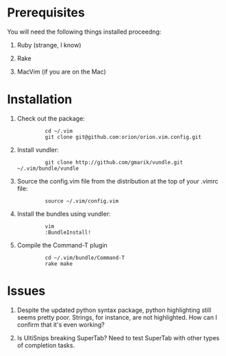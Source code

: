 
Prerequisites
=============

You will need the following things installed proceedng:

1. Ruby (strange, I know)

2. Rake

3. MacVim (if you are on the Mac)

Installation
============

1. Check out the package: 

				cd ~/.vim
				git clone git@github.com:orion/orion.vim.config.git

2. Install vundler: 

				git clone http://github.com/gmarik/vundle.git ~/.vim/bundle/vundle

3. Source the config.vim file from the distribution at the top of your .vimrc file: 

				source ~/.vim/config.vim

4. Install the bundles using vundler: 

				vim
				:BundleInstall!

5. Compile the Command-T plugin

				cd ~/.vim/bundle/Command-T
				rake make

Issues
======

1.  Despite the updated python syntax package, python highlighting still seems pretty poor.  Strings, for instance, are not highlighted.  How can I confirm that it's even working?

2.  Is UltiSnips breaking SuperTab?  Need to test SuperTab with other types of completion tasks.
